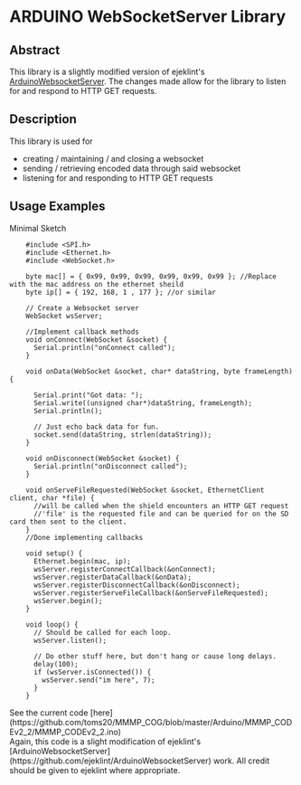 ARDUINO WebSocketServer Library 
============================= 

Abstract
--------
This library is a slightly modified version of ejeklint's [ArduinoWebsocketServer](https://github.com/ejeklint/ArduinoWebsocketServer). The changes made allow for the library to listen for and respond to HTTP GET requests. 


Description
------------
This library is used for 
* creating / maintaining / and closing a websocket
* sending / retrieving encoded data through said websocket
* listening for and responding to HTTP GET requests


Usage Examples
---------------
<dl>
<dt>Minimal Sketch</dt>
</dl>
        
        #include <SPI.h>
        #include <Ethernet.h>
        #include <WebSocket.h>

        byte mac[] = { 0x99, 0x99, 0x99, 0x99, 0x99, 0x99 }; //Replace with the mac address on the ethernet sheild
        byte ip[] = { 192, 168, 1 , 177 }; //or similar

        // Create a Websocket server
        WebSocket wsServer;

        //Implement callback methods
        void onConnect(WebSocket &socket) {
          Serial.println("onConnect called");
        }

        void onData(WebSocket &socket, char* dataString, byte frameLength) {
          
          Serial.print("Got data: ");
          Serial.write((unsigned char*)dataString, frameLength);
          Serial.println();
          
          // Just echo back data for fun.
          socket.send(dataString, strlen(dataString));
        }

        void onDisconnect(WebSocket &socket) {
          Serial.println("onDisconnect called");
        }

        void onServeFileRequested(WebSocket &socket, EthernetClient client, char *file) { 
          //will be called when the shield encounters an HTTP GET request
          //'file' is the requested file and can be queried for on the SD card then sent to the client. 
        }
        //Done implementing callbacks

        void setup() {
          Ethernet.begin(mac, ip);
          wsServer.registerConnectCallback(&onConnect); 
          wsServer.registerDataCallback(&onData);
          wsServer.registerDisconnectCallback(&onDisconnect);  
          wsServer.registerServeFileCallback(&onServeFileRequested);
          wsServer.begin();
        }

        void loop() {
          // Should be called for each loop.
          wsServer.listen();
          
          // Do other stuff here, but don't hang or cause long delays.
          delay(100);
          if (wsServer.isConnected()) {
            wsServer.send("im here", 7);
          }
        }

<dl><dt>See the current code [here](https://github.com/toms20/MMMP_COG/blob/master/Arduino/MMMP_CODEv2_2/MMMP_CODEv2_2.ino)</dt>
        
<dt>Again, this code is a slight modification of ejeklint's [ArduinoWebsocketServer](https://github.com/ejeklint/ArduinoWebsocketServer) work. All credit should be given to ejeklint where appropriate. </dt>
</dl>
